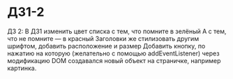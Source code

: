 # ДЗ1-2
ДЗ 2:
В ДЗ1 изменить цвет списка с тем, что помните в зелёный
А с тем, что не помните — в красный
Заголовки же стилизовать другим шрифтом, добавить расположение и размер
Добавить кнопку, по нажатию на которую (желательно с помощью addEventListener) через модификацию DOM создавался новый объект на страничке, например картинка.

